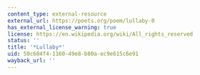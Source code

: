 ```yaml
---
content_type: external-resource
external_url: https://poets.org/poem/lullaby-0
has_external_license_warning: true
license: https://en.wikipedia.org/wiki/All_rights_reserved
status: ''
title: '*Lullaby*'
uid: 50c684f4-1160-49e8-b80a-ec9e615c6e91
wayback_url: ''
---
```

